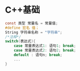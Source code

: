 <!-- 
title: 02-C++基础
sort: 
--> 
# C++基础

```c
const 类型 常量名 = 常量值;
#define 宏名 值；
String 字符串名称 = "字符串";
/*注释*/
switch(表达式){
    case 常量表达式1: 语句1; break;
    case 常量表达式2: 语句2; break;
    default : 语句n; break;
	...
}
```

